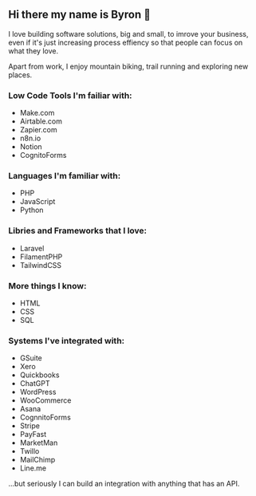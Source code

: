 <!--
**byronraymer/byronraymer** is a ✨ _special_ ✨ repository because its `README.md` (this file) appears on your GitHub profile.

Here are some ideas to get you started:

- 🔭 I’m currently working on ...
- 🌱 I’m currently learning ...
- 👯 I’m looking to collaborate on ...
- 🤔 I’m looking for help with ...
- 💬 Ask me about ...
- 📫 How to reach me: ...
- 😄 Pronouns: ...
- ⚡ Fun fact: ...
-->
## Hi there my name is Byron 👋

 I love building software solutions, big and small, to imrove your business, even if it's just increasing process effiency so that people can focus on what they love.

 Apart from work, I enjoy mountain biking, trail running and exploring new places. 

### Low Code Tools I'm failiar with:

- Make.com
- Airtable.com
- Zapier.com
- n8n.io
- Notion
- CognitoForms

### Languages I'm familiar with:

- PHP
- JavaScript
- Python

### Libries and Frameworks that I love:

- Laravel
- FilamentPHP
- TailwindCSS

### More things I know:

- HTML
- CSS
- SQL

### Systems I've integrated with:

- GSuite
- Xero
- Quickbooks
- ChatGPT
- WordPress
- WooCommerce
- Asana
- CognnitoForms
- Stripe
- PayFast
- MarketMan
- Twillo
- MailChimp
- Line.me

...but seriously I can build an integration with anything that has an API.

